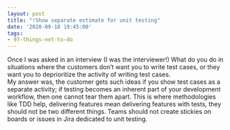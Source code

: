```yaml
---
layout: post
title: "!Show separate estimate for unit testing"
date: '2020-09-18 19:45:00'
tags:
- 97-things-not-to-do
---
```


Once I was asked in an interview (I was the interviewer!) What do you do in situations where the customers don’t want you to write test cases, or they want you to deprioritize the activity of writing test cases.  
My answer was, the customer gets such ideas if you show test cases as a separate activity; if testing becomes an inherent part of your development workflow, then one cannot tear them apart. This is where methodologies like TDD help, delivering features mean delivering features with tests, they should not be two different things. Teams should not create stickies on boards or issues in Jira dedicated to unit testing.

